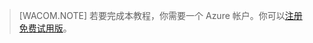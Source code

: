 > [WACOM.NOTE]
> 若要完成本教程，你需要一个 Azure 帐户。你可以[注册免费试用版][注册免费试用版]。

  [注册免费试用版]: /http://www.windowsazure.cn/zh-cn/pricing/free-trial/
